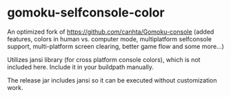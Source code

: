 # gomoku-selfconsole-color
An optimized fork of https://github.com/canhta/Gomoku-console (added features, colors in human vs. computer mode, multiplatform selfconsole support, multi-platform screen clearing, better game flow and some more...)

Utilizes jansi library (for cross platform console colors), which is not included here. Include it in your buildpath manually.

The release jar includes jansi so it can be executed without customization work.
